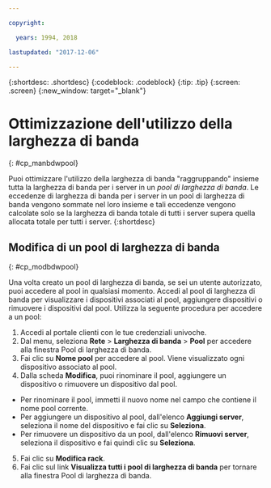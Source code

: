```yaml
---

copyright:

  years: 1994, 2018

lastupdated: "2017-12-06"

---
```


{:shortdesc: .shortdesc}
{:codeblock: .codeblock}
{:tip: .tip}
{:screen: .screen}
{:new_window: target="_blank"}


# Ottimizzazione dell'utilizzo della larghezza di banda
{: #cp_manbdwpool}

Puoi ottimizzare l'utilizzo della larghezza di banda "raggruppando" insieme tutta la larghezza di banda per i server in un *pool di larghezza di banda*. Le eccedenze di larghezza di banda per i server in un pool di larghezza di banda vengono sommate nel loro insieme e tali eccedenze vengono calcolate solo se la larghezza di banda totale di tutti i server supera quella allocata totale per tutti i server.
{:shortdesc}

## Modifica di un pool di larghezza di banda
{: #cp_modbdwpool}

Una volta creato un pool di larghezza di banda, se sei un utente autorizzato, puoi accedere al pool in qualsiasi momento. Accedi al pool di larghezza di banda per visualizzare i dispositivi associati al pool, aggiungere dispositivi o rimuovere i dispositivi dal pool. Utilizza la seguente procedura per accedere a un pool:

1. Accedi al portale clienti con le tue credenziali univoche.
2. Dal menu, seleziona **Rete** > **Larghezza di banda** > **Pool** per accedere alla finestra Pool di larghezza di banda.
3. Fai clic su **Nome pool** per accedere al pool. Viene visualizzato ogni dispositivo associato al pool.
4. Dalla scheda **Modifica**, puoi rinominare il pool, aggiungere un dispositivo o rimuovere un dispositivo dal pool.
  * Per rinominare il pool, immetti il nuovo nome nel campo che contiene il nome pool corrente.
  * Per aggiungere un dispositivo al pool, dall'elenco **Aggiungi server**, seleziona il nome del dispositivo e fai clic su **Seleziona**.
  * Per rimuovere un dispositivo da un pool, dall'elenco **Rimuovi server**, seleziona il dispositivo e fai quindi clic su **Seleziona**.
5. Fai clic su **Modifica rack**.
6. Fai clic sul link **Visualizza tutti i pool di larghezza di banda** per tornare alla finestra Pool di larghezza di banda.
